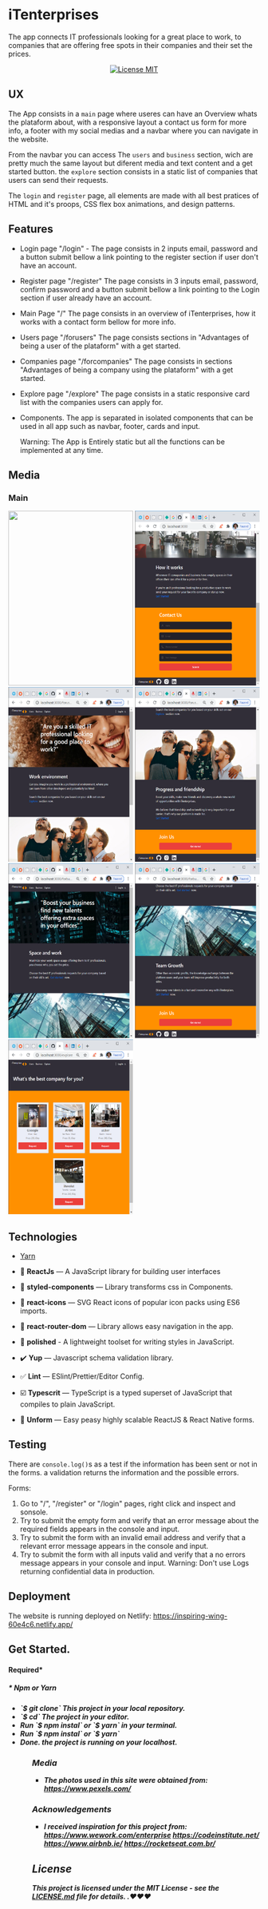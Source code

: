 
# iTenterprises  

The app connects IT professionals looking for a great place to work, to companies 
that are offering free spots in their companies and their set the prices.

<p align="center">
  <a href="https://opensource.org/licenses/MIT">
    <img src="https://img.shields.io/badge/license-MIT-blue.svg?style=flat-square" alt="License MIT">
  </a>
</p>
 
## UX
 
  The App consists in a `main` page where useres can have an Overview whats the plataform 
  about, with a responsive layout a contact us form for more info, a footer with my social medias and 
  a navbar where you can navigate in the website.

  From the navbar you can access The `users` and `business` section, wich are pretty much the same layout
  but diferent media and text content and a get started button. the `explore` section consists in a static
  list of companies that users can send their requests.

  The `login` and `register` page, all elements are made with all best pratices of HTML and it's proops, 
  CSS flex box animations, and design patterns.

## Features

- Login page "/login" - The page consists in 2 inputs email, password and a button submit bellow a link pointing to 
the register section if user don't have an account.

- Register page "/register" The page consists in 3 inputs email, password, confirm password and a button submit 
bellow a link pointing to the Login section if user already have an account.

- Main Page "/" The page consists in an overview of iTenterprises, how it works with a contact form bellow
for more info.

- Users page "/forusers" The page consists sections in "Advantages of being a user of the plataform" with a 
get started.

- Companies page "/forcompanies" The page consists in sections "Advantages of being a company using the plataform" 
with a get started.

- Explore page "/explore" The page consists in a static responsive card list with the companies users can apply for.

- Components. The app is separated in isolated components that can be used in all app such as navbar, footer, 
cards and input.

   Warning: The App is Entirely static but all the functions can be implemented at any time.
   

## Media

<h3>Main</h3>
<img src="_assets/1.png" width="250" height="350"/> <img src="assets/2.png" width="250" height="350"/> <img src="assets/3.png" width="250" height="350"/> <img src="assets/4.png" width="250" height="350"/> <img src="assets/5.png" width="250" height="350"/> <img src="assets/6.png" width="250" height="350"/> <img src="assets/7.png" width="250" height="350"/>

## Technologies 

- [Yarn](https://yarnpkg.com/pt-BR/docs/install)

- 📗 **ReactJs** — A JavaScript library for building user interfaces
- 📕 **styled-components** — Library transforms css in Components.
- 📙 **react-icons** — SVG React icons of popular icon packs using ES6 imports.
- 📒 **react-router-dom** — Library allows easy navigation in the app.
- 📘 **polished** - A lightweight toolset for writing styles in JavaScript.
- ✔️ **Yup** — Javascript schema validation library.
- ✅ **Lint** — ESlint/Prettier/Editor Config. 
- ☑️ **Typescrit** — TypeScript is a typed superset of JavaScript that compiles to plain JavaScript. 
- 🔡 **Unform** — Easy peasy highly scalable ReactJS & React Native forms. 

## Testing

There are `console.log()`s as a test if the information has been sent or not in the forms.
a validation returns the information and the possible errors.

Forms:
  1. Go to "/", "/register" or "/login" pages, right click and inspect and sonsole.
  2. Try to submit the empty form and verify that an error message about the required fields 
  appears in the console and input.
  3. Try to submit the form with an invalid email address and verify that a relevant error 
  message appears in the console and input.
  4. Try to submit the form with all inputs valid and verify that a no errors message appears 
  in your console and input.
    Warning: Don't use Logs returning confidential data in production.


## Deployment
  
  The website is running deployed on Netlify:
  https://inspiring-wing-60e4c6.netlify.app/
  
## Get Started.

<h4>Required*<h4/>
  <h5>* Npm or Yarn<h5/>
    <ul>
      <li>`$ git clone` This project in your local repository. 
      <li>`$ cd` The project in your editor.
      <li>Run `$ npm instal` or `$ yarn` in your terminal.
      <li>Run `$ npm instal` or `$ yarn`
      <li>Done. the project is running on your localhost.
    <ul/>
        
          
### Media
- The photos used in this site were obtained from:
  https://www.pexels.com/

### Acknowledgements

- I received inspiration for this project from:
  https://www.wework.com/enterprise
  https://codeinstitute.net/
  https://www.airbnb.ie/
  https://rocketseat.com.br/
  
  
## License

This project is licensed under the MIT License - see the [LICENSE.md](LICENSE.md) file for details. .❤❤❤

